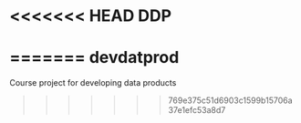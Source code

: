 <<<<<<< HEAD
DDP
===
=======
devdatprod
==========

Course project for developing data products
>>>>>>> 769e375c51d6903c1599b15706a37e1efc53a8d7
